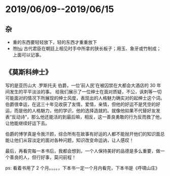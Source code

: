 # 2019/06/09--2019/06/15

## 杂

-   重的东西要轻轻放下，轻的东西才重重放下
-   笏[hù](名) 古代君臣在朝廷上相见时手中所拿的狭长板子；用玉、象牙或竹制成；上面可以记事。

## 《莫斯科绅士》

写的是亚历山大 .罗斯托夫 伯爵，一位’前人民’在被囚禁在大都会大酒店的 30 年间发生的平平淡淡的事。
给我们展示了一位绅士在面对质疑，不公，讽刺等一切可能面对的情况下所展现的绅士风度，表现出的人格魅力确实对的起绅士这个词。
伯爵很幸运，在这三十年见收获了友情，爱情，亲情，但他的好运不是凭空的好运，而是他的人格魅力，他的学识，他的选择造就的。就像他如果不代替好友发表“反动诗”，那么他还能活的到最后嘛，相反，这一善良勇敢的行为反而救了他，让他能继续好运下去。

伯爵的博学真是令我汗颜，综合所有在故事有好运的人都不能抛开他们的知识面总能让他们从容淡定的面对各种问题，知识改变命运讷，让人感叹！

最后，再看完每一本书后，我都会想到，一个人保持美好的品德是多么重要，做一个善良的人，但行好事，莫问前程！

ps: 看着书用了 2 个月。。。。，下本书一定一个月内看完，下本书是《呼啸山庄》
